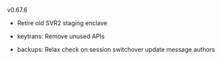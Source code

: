 v0.67.6

- Retire old SVR2 staging enclave

- keytrans: Remove unused APIs

- backups: Relax check on session switchover update message authors
